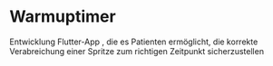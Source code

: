# Warmuptimer
Entwicklung Flutter-App , die es Patienten ermöglicht,
die korrekte Verabreichung einer Spritze zum richtigen Zeitpunkt sicherzustellen
